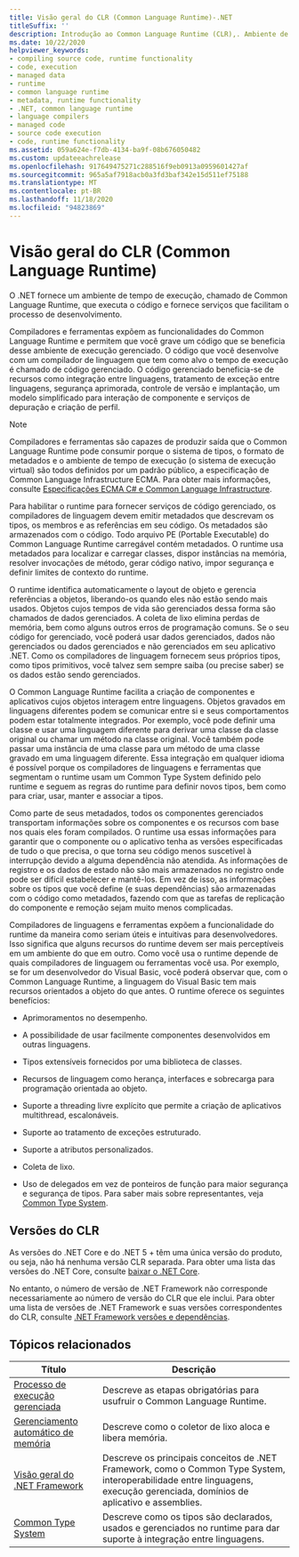 ```yaml
---
title: Visão geral do CLR (Common Language Runtime)-.NET
titleSuffix: ''
description: Introdução ao Common Language Runtime (CLR),. Ambiente de tempo de execução da rede. O CLR executa o código e fornece serviços para facilitar o processo de desenvolvimento.
ms.date: 10/22/2020
helpviewer_keywords:
- compiling source code, runtime functionality
- code, execution
- managed data
- runtime
- common language runtime
- metadata, runtime functionality
- .NET, common language runtime
- language compilers
- managed code
- source code execution
- code, runtime functionality
ms.assetid: 059a624e-f7db-4134-ba9f-08b676050482
ms.custom: updateeachrelease
ms.openlocfilehash: 917649475271c288516f9eb0913a0959601427af
ms.sourcegitcommit: 965a5af7918acb0a3fd3baf342e15d511ef75188
ms.translationtype: MT
ms.contentlocale: pt-BR
ms.lasthandoff: 11/18/2020
ms.locfileid: "94823869"
---
```

# <a name="common-language-runtime-clr-overview"></a>Visão geral do CLR (Common Language Runtime)

O .NET fornece um ambiente de tempo de execução, chamado de Common Language Runtime, que executa o código e fornece serviços que facilitam o processo de desenvolvimento.

Compiladores e ferramentas expõem as funcionalidades do Common Language Runtime e permitem que você grave um código que se beneficia desse ambiente de execução gerenciado. O código que você desenvolve com um compilador de linguagem que tem como alvo o tempo de execução é chamado de código gerenciado. O código gerenciado beneficia-se de recursos como integração entre linguagens, tratamento de exceção entre linguagens, segurança aprimorada, controle de versão e implantação, um modelo simplificado para interação de componente e serviços de depuração e criação de perfil.

> [!NOTE]
> Compiladores e ferramentas são capazes de produzir saída que o Common Language Runtime pode consumir porque o sistema de tipos, o formato de metadados e o ambiente de tempo de execução (o sistema de execução virtual) são todos definidos por um padrão público, a especificação de Common Language Infrastructure ECMA. Para obter mais informações, consulte [Especificações ECMA C# e Common Language Infrastructure](https://visualstudio.microsoft.com/license-terms/ecma-c-common-language-infrastructure-standards/).

Para habilitar o runtime para fornecer serviços de código gerenciado, os compiladores de linguagem devem emitir metadados que descrevam os tipos, os membros e as referências em seu código. Os metadados são armazenados com o código. Todo arquivo PE (Portable Executable) do Common Language Runtime carregável contém metadados. O runtime usa metadados para localizar e carregar classes, dispor instâncias na memória, resolver invocações de método, gerar código nativo, impor segurança e definir limites de contexto do runtime.

O runtime identifica automaticamente o layout de objeto e gerencia referências a objetos, liberando-os quando eles não estão sendo mais usados. Objetos cujos tempos de vida são gerenciados dessa forma são chamados de dados gerenciados. A coleta de lixo elimina perdas de memória, bem como alguns outros erros de programação comuns. Se o seu código for gerenciado, você poderá usar dados gerenciados, dados não gerenciados ou dados gerenciados e não gerenciados em seu aplicativo .NET. Como os compiladores de linguagem fornecem seus próprios tipos, como tipos primitivos, você talvez sem sempre saiba (ou precise saber) se os dados estão sendo gerenciados.

O Common Language Runtime facilita a criação de componentes e aplicativos cujos objetos interagem entre linguagens. Objetos gravados em linguagens diferentes podem se comunicar entre si e seus comportamentos podem estar totalmente integrados. Por exemplo, você pode definir uma classe e usar uma linguagem diferente para derivar uma classe da classe original ou chamar um método na classe original. Você também pode passar uma instância de uma classe para um método de uma classe gravado em uma linguagem diferente. Essa integração em qualquer idioma é possível porque os compiladores de linguagens e ferramentas que segmentam o runtime usam um Common Type System definido pelo runtime e seguem as regras do runtime para definir novos tipos, bem como para criar, usar, manter e associar a tipos.

Como parte de seus metadados, todos os componentes gerenciados transportam informações sobre os componentes e os recursos com base nos quais eles foram compilados. O runtime usa essas informações para garantir que o componente ou o aplicativo tenha as versões especificadas de tudo o que precisa, o que torna seu código menos suscetível à interrupção devido a alguma dependência não atendida. As informações de registro e os dados de estado não são mais armazenados no registro onde pode ser difícil estabelecer e mantê-los. Em vez de isso, as informações sobre os tipos que você define (e suas dependências) são armazenadas com o código como metadados, fazendo com que as tarefas de replicação do componente e remoção sejam muito menos complicadas.

Compiladores de linguagens e ferramentas expõem a funcionalidade do runtime da maneira como seriam úteis e intuitivas para desenvolvedores. Isso significa que alguns recursos do runtime devem ser mais perceptíveis em um ambiente do que em outro. Como você usa o runtime depende de quais compiladores de linguagem ou ferramentas você usa. Por exemplo, se for um desenvolvedor do Visual Basic, você poderá observar que, com o Common Language Runtime, a linguagem do Visual Basic tem mais recursos orientados a objeto do que antes. O runtime oferece os seguintes benefícios:

- Aprimoramentos no desempenho.

- A possibilidade de usar facilmente componentes desenvolvidos em outras linguagens.

- Tipos extensíveis fornecidos por uma biblioteca de classes.

- Recursos de linguagem como herança, interfaces e sobrecarga para programação orientada ao objeto.

- Suporte a threading livre explícito que permite a criação de aplicativos multithread, escalonáveis.

- Suporte ao tratamento de exceções estruturado.

- Suporte a atributos personalizados.

- Coleta de lixo.

- Uso de delegados em vez de ponteiros de função para maior segurança e segurança de tipos. Para saber mais sobre representantes, veja [Common Type System](base-types/common-type-system.md).

## <a name="clr-versions"></a>Versões do CLR

As versões do .NET Core e do .NET 5 + têm uma única versão do produto, ou seja, não há nenhuma versão CLR separada. Para obter uma lista das versões do .NET Core, consulte [baixar o .NET Core](https://dotnet.microsoft.com/download/dotnet-core).

No entanto, o número de versão de .NET Framework não corresponde necessariamente ao número de versão do CLR que ele inclui. Para obter uma lista de versões de .NET Framework e suas versões correspondentes do CLR, consulte [.NET Framework versões e dependências](../framework/migration-guide/versions-and-dependencies.md).

## <a name="related-topics"></a>Tópicos relacionados

|Título|Descrição|
|-----------|-----------------|
|[Processo de execução gerenciada](managed-execution-process.md)|Descreve as etapas obrigatórias para usufruir o Common Language Runtime.|
|[Gerenciamento automático de memória](automatic-memory-management.md)|Descreve como o coletor de lixo aloca e libera memória.|
|[Visão geral do .NET Framework](../framework/get-started/overview.md)|Descreve os principais conceitos de .NET Framework, como o Common Type System, interoperabilidade entre linguagens, execução gerenciada, domínios de aplicativo e assemblies.|
|[Common Type System](./base-types/common-type-system.md)|Descreve como os tipos são declarados, usados e gerenciados no runtime para dar suporte à integração entre linguagens.|
